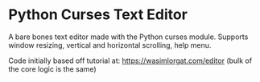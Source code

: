 # Python Curses Text Editor

A bare bones text editor made with the Python curses module. Supports window resizing, vertical and horizontal scrolling, help menu.

Code initially based off tutorial at: https://wasimlorgat.com/editor (bulk of the core logic is the same)
